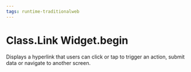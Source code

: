 ```yaml
---
tags: runtime-traditionalweb
---
```


# Class.Link Widget.begin

Displays a hyperlink that users can click or tap to trigger an action, submit data or navigate to another screen.


